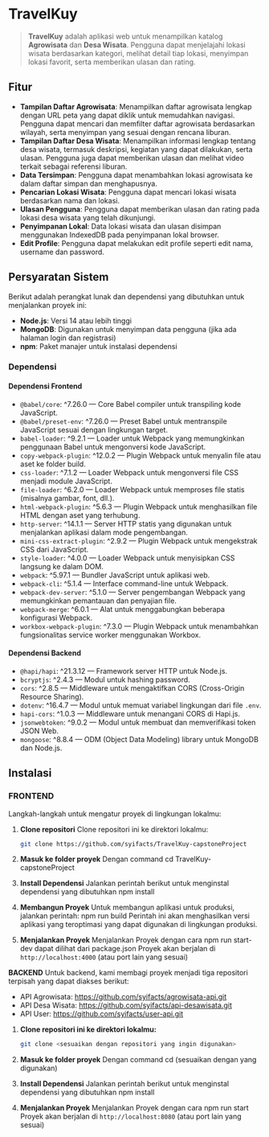 # TravelKuy

> **TravelKuy** adalah aplikasi web untuk menampilkan katalog **Agrowisata** dan **Desa Wisata**. Pengguna dapat menjelajahi lokasi wisata berdasarkan kategori, melihat detail tiap lokasi, menyimpan lokasi favorit, serta memberikan ulasan dan rating.

## Fitur

- **Tampilan Daftar Agrowisata**: Menampilkan daftar agrowisata lengkap dengan URL peta yang dapat diklik untuk memudahkan navigasi. Pengguna dapat mencari dan memfilter daftar agrowisata berdasarkan wilayah, serta menyimpan yang sesuai dengan rencana liburan.
- **Tampilan Daftar Desa Wisata**: Menampilkan informasi lengkap tentang desa wisata, termasuk deskripsi, kegiatan yang dapat dilakukan, serta ulasan. Pengguna juga dapat memberikan ulasan dan melihat video terkait sebagai referensi liburan.
- **Data Tersimpan**: Pengguna dapat menambahkan lokasi agrowisata ke dalam daftar simpan dan menghapusnya.
- **Pencarian Lokasi Wisata**: Pengguna dapat mencari lokasi wisata berdasarkan nama dan lokasi.
- **Ulasan Pengguna**: Pengguna dapat memberikan ulasan dan rating pada lokasi desa wisata yang telah dikunjungi.
- **Penyimpanan Lokal**: Data lokasi wisata dan ulasan disimpan menggunakan IndexedDB pada penyimpanan lokal browser.
- **Edit Profile**: Pengguna dapat melakukan edit profile seperti edit nama, username dan password.

## Persyaratan Sistem

Berikut adalah perangkat lunak dan dependensi yang dibutuhkan untuk menjalankan proyek ini:

- **Node.js**: Versi 14 atau lebih tinggi
- **MongoDB**: Digunakan untuk menyimpan data pengguna (jika ada halaman login dan registrasi)
- **npm**: Paket manajer untuk instalasi dependensi

### Dependensi

#### Dependensi Frontend

- `@babel/core`: ^7.26.0 — Core Babel compiler untuk transpiling kode JavaScript.
- `@babel/preset-env`: ^7.26.0 — Preset Babel untuk mentranspile JavaScript sesuai dengan lingkungan target.
- `babel-loader`: ^9.2.1 — Loader untuk Webpack yang memungkinkan penggunaan Babel untuk mengonversi kode JavaScript.
- `copy-webpack-plugin`: ^12.0.2 — Plugin Webpack untuk menyalin file atau aset ke folder build.
- `css-loader`: ^7.1.2 — Loader Webpack untuk mengonversi file CSS menjadi module JavaScript.
- `file-loader`: ^6.2.0 — Loader Webpack untuk memproses file statis (misalnya gambar, font, dll.).
- `html-webpack-plugin`: ^5.6.3 — Plugin Webpack untuk menghasilkan file HTML dengan aset yang terhubung.
- `http-server`: ^14.1.1 — Server HTTP statis yang digunakan untuk menjalankan aplikasi dalam mode pengembangan.
- `mini-css-extract-plugin`: ^2.9.2 — Plugin Webpack untuk mengekstrak CSS dari JavaScript.
- `style-loader`: ^4.0.0 — Loader Webpack untuk menyisipkan CSS langsung ke dalam DOM.
- `webpack`: ^5.97.1 — Bundler JavaScript untuk aplikasi web.
- `webpack-cli`: ^5.1.4 — Interface command-line untuk Webpack.
- `webpack-dev-server`: ^5.1.0 — Server pengembangan Webpack yang memungkinkan pemantauan dan penyajian file.
- `webpack-merge`: ^6.0.1 — Alat untuk menggabungkan beberapa konfigurasi Webpack.
- `workbox-webpack-plugin`: ^7.3.0 — Plugin Webpack untuk menambahkan fungsionalitas service worker menggunakan Workbox.

#### Dependensi Backend

- `@hapi/hapi`: ^21.3.12 — Framework server HTTP untuk Node.js.
- `bcryptjs`: ^2.4.3 — Modul untuk hashing password.
- `cors`: ^2.8.5 — Middleware untuk mengaktifkan CORS (Cross-Origin Resource Sharing).
- `dotenv`: ^16.4.7 — Modul untuk memuat variabel lingkungan dari file `.env`.
- `hapi-cors`: ^1.0.3 — Middleware untuk menangani CORS di Hapi.js.
- `jsonwebtoken`: ^9.0.2 — Modul untuk membuat dan memverifikasi token JSON Web.
- `mongoose`: ^8.8.4 — ODM (Object Data Modeling) library untuk MongoDB dan Node.js.

## Instalasi

### FRONTEND
Langkah-langkah untuk mengatur proyek di lingkungan lokalmu:

1. **Clone repositori**
   Clone repositori ini ke direktori lokalmu:
   ```bash
   git clone https://github.com/syifacts/TravelKuy-capstoneProject


2. **Masuk ke folder proyek**
    Dengan command 
    cd TravelKuy-capstoneProject

3. **Install Dependensi**
    Jalankan perintah berikut untuk menginstal dependensi yang dibutuhkan
    npm install

4. **Membangun Proyek**
    Untuk membangun aplikasi untuk produksi, jalankan perintah:
    npm run build
    Perintah ini akan menghasilkan versi aplikasi yang teroptimasi yang dapat digunakan di lingkungan produksi.

5. **Menjalankan Proyek**
    Menjalankan Proyek dengan cara 
    npm run start-dev dapat dilihat dari package.json
    Proyek akan berjalan di `http://localhost:4000` (atau port lain yang sesuai)

**BACKEND**
Untuk backend, kami membagi proyek menjadi tiga repositori terpisah yang dapat diakses berikut:
- API Agrowisata: https://github.com/syifacts/agrowisata-api.git
- API Desa Wisata: https://github.com/syifacts/api-desawisata.git
- API User: https://github.com/syifacts/user-api.git

1. **Clone repositori ini ke direktori lokalmu:**

   ```bash
   git clone <sesuaikan dengan repositori yang ingin digunakan>

2. **Masuk ke folder proyek**
    Dengan command 
    cd (sesuaikan dengan yang digunakan)

3. **Install Dependensi**
    Jalankan perintah berikut untuk menginstal dependensi yang dibutuhkan
    npm install

4. **Menjalankan Proyek**
    Menjalankan Proyek dengan cara 
    npm run start
    Proyek akan berjalan di `http://localhost:8080` (atau port lain yang sesuai)


